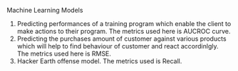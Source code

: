 
Machine Learning Models
1. Predicting performances of a training program which enable the client to make actions to their program. The metrics used here is AUCROC curve.
2. Predicting the purchases amount of customer against various products which will help to find behaviour of customer and react accordinlgly. The metrics used here is RMSE.
3. Hacker Earth offense model. The metrics used is Recall.
